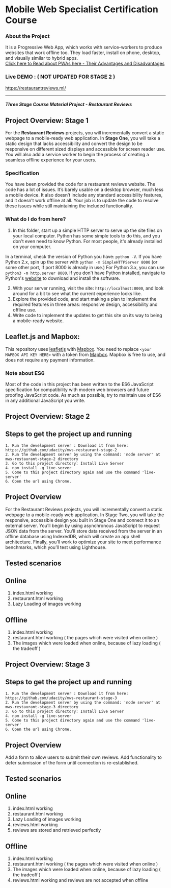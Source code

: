 # Mobile Web Specialist Certification Course

### About the Project

It is a Progressive Web App, which works with service-workers to produce websites that work offline too. They load faster, install on phone, desktop, and visually similar to hybrid apps.<br>
<a href="https://tharunshiv.ml/pwas-adv-disadv/tharunshiv/">Click here to Read about PWAs here - Their Advantages and Disadvantages</a>

### Live DEMO : ( NOT UPDATED FOR STAGE 2 )

<a href="https://restaurantreviews.ml/">https://restaurantreviews.ml/</a>

---

#### _Three Stage Course Material Project - Restaurant Reviews_

## Project Overview: Stage 1

For the **Restaurant Reviews** projects, you will incrementally convert a static webpage to a mobile-ready web application. In **Stage One**, you will take a static design that lacks accessibility and convert the design to be responsive on different sized displays and accessible for screen reader use. You will also add a service worker to begin the process of creating a seamless offline experience for your users.

### Specification

You have been provided the code for a restaurant reviews website. The code has a lot of issues. It’s barely usable on a desktop browser, much less a mobile device. It also doesn’t include any standard accessibility features, and it doesn’t work offline at all. Your job is to update the code to resolve these issues while still maintaining the included functionality.

### What do I do from here?

1. In this folder, start up a simple HTTP server to serve up the site files on your local computer. Python has some simple tools to do this, and you don't even need to know Python. For most people, it's already installed on your computer.

In a terminal, check the version of Python you have: `python -V`. If you have Python 2.x, spin up the server with `python -m SimpleHTTPServer 8000` (or some other port, if port 8000 is already in use.) For Python 3.x, you can use `python3 -m http.server 8000`. If you don't have Python installed, navigate to Python's [website](https://www.python.org/) to download and install the software.

2. With your server running, visit the site: `http://localhost:8000`, and look around for a bit to see what the current experience looks like.
3. Explore the provided code, and start making a plan to implement the required features in three areas: responsive design, accessibility and offline use.
4. Write code to implement the updates to get this site on its way to being a mobile-ready website.

## Leaflet.js and Mapbox:

This repository uses [leafletjs](https://leafletjs.com/) with [Mapbox](https://www.mapbox.com/). You need to replace `<your MAPBOX API KEY HERE>` with a token from [Mapbox](https://www.mapbox.com/). Mapbox is free to use, and does not require any payment information.

### Note about ES6

Most of the code in this project has been written to the ES6 JavaScript specification for compatibility with modern web browsers and future proofing JavaScript code. As much as possible, try to maintain use of ES6 in any additional JavaScript you write.

## Project Overview: Stage 2

## Steps to get the project up and running

    1. Run the development server : Download it from here: https://github.com/udacity/mws-restaurant-stage-2
    2. Run the development server by using the command: 'node server' at mws-restaurant-stage-2 directory
    3. Go to this project directory: Install Live Server
    4. npm install -g live-server
    5. Come to this project directory again and use the command 'live-server'
    6. Open the url using Chrome.

## Project Overview

For the Restaurant Reviews projects, you will incrementally convert a static webpage to a mobile-ready web application. In Stage Two, you will take the responsive, accessible design you built in Stage One and connect it to an external server. You’ll begin by using asynchronous JavaScript to request JSON data from the server. You’ll store data received from the server in an offline database using IndexedDB, which will create an app shell architecture. Finally, you’ll work to optimize your site to meet performance benchmarks, which you’ll test using Lighthouse.

## Tested scenarios

## Online

1. index.html working
2. restaurant.html working
3. Lazy Loading of images working

## Offline

1. index.html working
2. restaurant.html working ( the pages which were visited when online )
3. The images which were loaded when online, because of lazy loading ( the tradeoff )

## Project Overview: Stage 3

## Steps to get the project up and running

    1. Run the development server : Download it from here: https://github.com/udacity/mws-restaurant-stage-3
    2. Run the development server by using the command: 'node server' at mws-restaurant-stage-3 directory
    3. Go to this project directory: Install Live Server
    4. npm install -g live-server
    5. Come to this project directory again and use the command 'live-server'
    6. Open the url using Chrome.

## Project Overview

Add a form to allow users to submit their own reviews.
Add functionality to defer submission of the form until connection is re-established.

## Tested scenarios

## Online

1. index.html working
2. restaurant.html working
3. Lazy Loading of images working
4. reviews.html working
5. reviews are stored and retrieved perfectly

## Offline

1. index.html working
2. restaurant.html working ( the pages which were visited when online )
3. The images which were loaded when online, because of lazy loading ( the tradeoff )
4. reviews.html working and reviews are not accepted when offline
